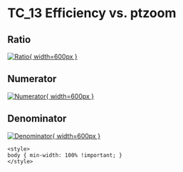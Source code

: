 # TC_13 Efficiency vs. ptzoom

## Ratio

[![Ratio](../mtv/var/TC_13_eff_stack_ptzoom.png){ width=600px }](../mtv/var/TC_13_eff_stack_ptzoom.pdf)

## Numerator

[![Numerator](../mtv/num/TC_13_eff_stack_ptzoom_num.png){ width=600px }](../mtv/num/TC_13_eff_stack_ptzoom_num.pdf)

## Denominator

[![Denominator](../mtv/den/TC_13_eff_stack_ptzoom_den.png){ width=600px }](../mtv/den/TC_13_eff_stack_ptzoom_den.pdf)


``` {=html}
<style>
body { min-width: 100% !important; }
</style>
```
